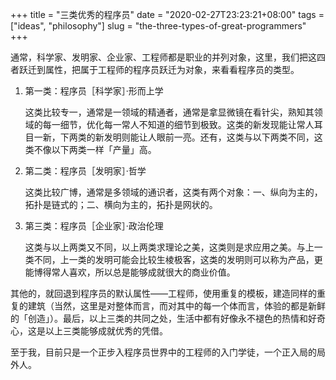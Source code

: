+++
title = "三类优秀的程序员"
date = "2020-02-27T23:23:21+08:00"
tags = ["ideas", "philosophy"]
slug = "the-three-types-of-great-programmers"
+++

通常，科学家、发明家、企业家、工程师都是职业的并列对象，这里，我们把这四者跃迁到属性，把属于工程师的程序员跃迁为对象，来看看程序员的类型。

1. 第一类：程序员［科学家］·形而上学

    这类比较专一，通常是一领域的精通者，通常是拿显微镜在看针尖，熟知其领域的每一细节，优化每一常人不知道的细节到极致。这类的新发现能让常人耳目一新，下两类的新发明则能让人眼前一亮。还有，这类与以下两类不同，这类不像以下两类一样「产量」高。

2. 第二类：程序员［发明家］·哲学

    这类比较广博，通常是多领域的通识者，这类有两个对象：一、纵向为主的，拓扑是链式的；二、横向为主的，拓扑是网状的。

3. 第三类：程序员［企业家］·政治伦理

    这类与以上两类又不同，以上两类求理论之美，这类则是求应用之美。与上一类不同，上一类的发明可能会比较生棱极客，这类的发明则可以称为产品，更能博得常人喜欢，所以总是能够成就很大的商业价值。

其他的，就回退到程序员的默认属性——工程师，使用重复的模板，建造同样的重复的建筑（当然，这里是对整体而言，而对其中的每一个体而言，体验的都是新鲜的「创造」）。最后，以上三类的共同之处，生活中都有好像永不褪色的热情和好奇心，这是以上三类能够成就优秀的凭借。

至于我，目前只是一个正步入程序员世界中的工程师的入门学徒，一个正入局的局外人。
